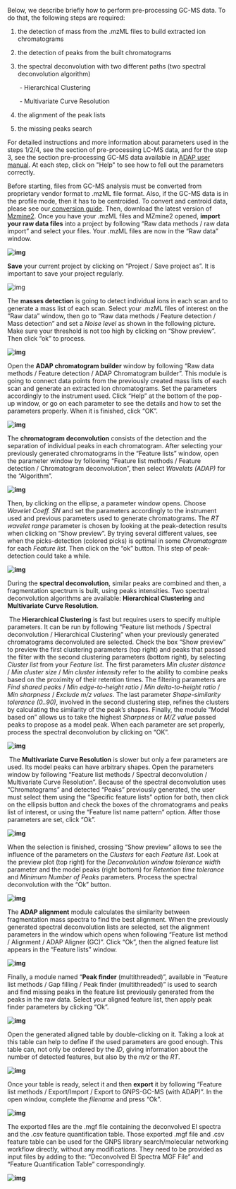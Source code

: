 Below, we describe briefly how to perform pre-processing GC-MS data. To do that, the following steps are required:

1. the detection of mass from the .mzML files to build extracted ion chromatograms

2. the detection of peaks from the built chromatograms

3. the spectral deconvolution with two different paths (two spectral deconvolution algorithm)

   ​	- Hierarchical Clustering

   ​	- Multivariate Curve Resolution

5. the alignment of the peak lists

6. the missing peaks search

For detailed instructions and more information about parameters used in the steps 1/2/4, see the section of pre-processing LC-MS data, and for the step 3, see the section pre-processing GC-MS data available in [ADAP user manual](https://mzmine.github.io/ADAP_user_manual.pdf). At each step, click on "Help" to see how to fell out the parameters correctly. 

Before starting, files from GC-MS analysis must be converted from proprietary vendor format to .mzML file format. Also, if the GC-MS data is in the profile mode, then it has to be centroided. To convert and centroid data, please see our[ conversion guide](https://ccms-ucsd.github.io/GNPSDocumentation/fileconversion/). Then, download the latest version of [Mzmine2](https://mzmine.github.io/documentation.html). Once you have your .mzML files and MZmine2 opened, **import your raw data files** into a project by following “Raw data methods / raw data import” and select your files. Your .mzML files are now in the “Raw data” window. 

**![img](img/GC-MS_documentation/Picture1.png)**

**Save** your current project by clicking on “Project / Save project as”. It is important to save your project regularly.

![img](img/GC-MS_documentation/Picture2.png)

The **masses detection** is going to detect individual ions in each scan and to generate a mass list of each scan. Select your .mzML files of interest on the “Raw data” window, then go to “Raw data methods / Feature detection / Mass detection” and set a *Noise level* as shown in the following picture. Make sure your threshold is not too high by clicking on “Show preview”. Then click “ok” to process. 

**![img](img/GC-MS_documentation/Picture3.png)**

Open the **ADAP chromatogram builder** window by following “Raw data methods / Feature detection / ADAP Chromatogram builder”. This module is going to connect data points from the previously created mass lists of each scan and generate an extracted ion chromatograms. Set the parameters accordingly to the instrument used. Click “Help” at the bottom of the pop-up window, or go on each parameter to see the details and how to set the parameters properly. When it is finished, click “OK”.

**![img](img/GC-MS_documentation/Picture4.png)**

The **chromatogram deconvolution** consists of the detection and the separation of individual peaks in each chromatogram. After selecting your previously generated chromatograms in the “Feature lists” window, open the parameter window by following “Feature list methods / Feature detection / Chromatogram deconvolution”, then select *Wavelets (ADAP)* for the “Algorithm”. 

**![img](img/GC-MS_documentation/Picture5.png)**

Then, by clicking on the ellipse, a parameter window opens. Choose *Wavelet Coeff. SN* and set the parameters accordingly to the instrument used and previous parameters used to generate chromatograms.  The *RT wavelet range* parameter is chosen by looking at the peak-detection results when clicking on “Show preview”. By trying several different values, see when the picks-detection (colored picks) is optimal in some *Chromatogram* for each *Feature list*. Then click on the “ok” button. This step of peak-detection could take a while. 

**![img](img/GC-MS_documentation/Picture6.png)**

During the **spectral deconvolution**, similar peaks are combined and then, a fragmentation spectrum is built, using peaks intensities. Two spectral deconvolution algorithms are available: **Hierarchical Clustering** and **Multivariate Curve Resolution**. 

​		The **Hierarchical Clustering** is fast but requires users to specify multiple parameters. It can be run by following “Feature list methods / Spectral deconvolution / Hierarchical Clustering” when your previously generated chromatograms deconvoluted are selected. Check the box “Show preview” to preview the first clustering parameters (top right) and peaks that passed the filter with the second clustering parameters (bottom right), by selecting *Cluster list* from your *Feature list*. The first parameters *Min cluster distance* / *Min cluster size* / *Min cluster intensity* refer to the ability to combine peaks based on the proximity of their retention times. The filtering parameters are *Find shared peaks* / *Min edge-to-height ratio* / *Min delta-to-height ratio* / *Min sharpness* / *Exclude m/z values*. The last parameter *Shape-similarity tolerance (0..90)*, involved in the second clustering step, refines the clusters by calculating the similarity of the peak’s shapes. Finally, the module “Model based on” allows us to take the highest *Sharpness* or *M/Z value* passed peaks to propose as a model peak. When each parameter are set properly, process the spectral deconvolution by clicking on “OK”.

**![img](img/GC-MS_documentation/Picture7b.png)**

​		The **Multivariate Curve Resolution** is slower but only a few parameters are used. Its model peaks can have arbitrary shapes. Open the parameters window by following “Feature list methods / Spectral deconvolution / Multivariate Curve Resolution”. Because of the spectral deconvolution uses “Chromatograms” and detected “Peaks” previously generated, the user must select them using the “Specific feature lists” option for both, then click on the ellipsis button and check the boxes of the chromatograms and peaks list of interest, or using the “Feature list name pattern” option. After those parameters are set, click “Ok”.

**![img](img/GC-MS_documentation/Picture8.png)**

When the selection is finished, crossing “Show preview” allows to see the influence of the parameters on the *Clusters* for each *Feature list*. Look at the preview plot (top right) for the *Deconvolution window tolerance width* parameter and the model peaks (right bottom) for *Retention time tolerance* and *Minimum Number of Peaks* parameters. Process the spectral deconvolution with the “Ok” button.

**![img](img/GC-MS_documentation/Picture9.png)**

The **ADAP alignment** module calculates the similarity between fragmentation mass spectra to find the best alignment. When the previously generated spectral deconvolution lists are selected, set the alignment parameters in the window which opens when following “Feature list method / Alignment / ADAP Aligner (GC)”. Click “Ok”, then the aligned feature list appears in the “Feature lists” window. 

**![img](img/GC-MS_documentation/Picture10.png)**

Finally, a module named “**Peak finder** (multithreaded)”, available in “Feature list methods / Gap filling / Peak finder (multithreaded)” is used to search and find missing peaks in the feature list previously generated from the peaks in the raw data. Select your aligned feature list, then apply peak finder parameters by clicking “Ok”.

**![img](img/GC-MS_documentation/Picture11.png)**

Open the generated aligned table by double-clicking on it. Taking a look at this table can help to define if the used parameters are good enough. This table can, not only be ordered by the *ID*, giving information about the number of detected features, but also by the *m/z* or the *RT*.

**![img](img/GC-MS_documentation/Picture12.png)**

Once your table is ready, select it and then **export** it by following “Feature list methods / Export/Import / Export to GNPS-GC-MS (with ADAP)”. In the open window, complete the *filename* and press “Ok”.

**![img](img/GC-MS_documentation/Picture13.png)**

The exported files are the .mgf file containing the deconvolved EI spectra and the .csv feature quantification table. Those exported .mgf file and .csv feature table can be used for the GNPS library search/molecular networking workflow directly, without any modifications. They need to be provided as input files by adding to the: “Deconvolved EI Spectra MGF File” and “Feature Quantification Table” correspondingly.

**![img](img/GC-MS_documentation/Picture14.png)**